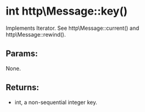 # int http\Message::key()

Implements Iterator.
See http\Message::current() and http\Message::rewind().

## Params:

None.

## Returns:

* int, a non-sequential integer key.
